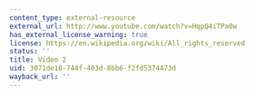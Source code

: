 ```yaml
---
content_type: external-resource
external_url: http://www.youtube.com/watch?v=HqpQ4iTPa0w
has_external_license_warning: true
license: https://en.wikipedia.org/wiki/All_rights_reserved
status: ''
title: Video 2
uid: 3071de18-744f-403d-8bb6-f2fd5374473d
wayback_url: ''
---
```

